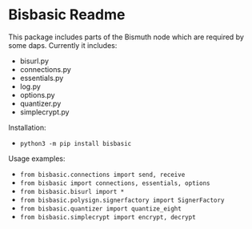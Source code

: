 Bisbasic Readme
=======

This package includes parts of the Bismuth node which are required by some daps.
Currently it includes:

- bisurl.py
- connections.py
- essentials.py
- log.py
- options.py
- quantizer.py
- simplecrypt.py

Installation: 
- `python3 -m pip install bisbasic`

Usage examples:
- `from bisbasic.connections import send, receive`
- `from bisbasic import connections, essentials, options`
- `from bisbasic.bisurl import *`
- `from bisbasic.polysign.signerfactory import SignerFactory`
- `from bisbasic.quantizer import quantize_eight`
- `from bisbasic.simplecrypt import encrypt, decrypt`
